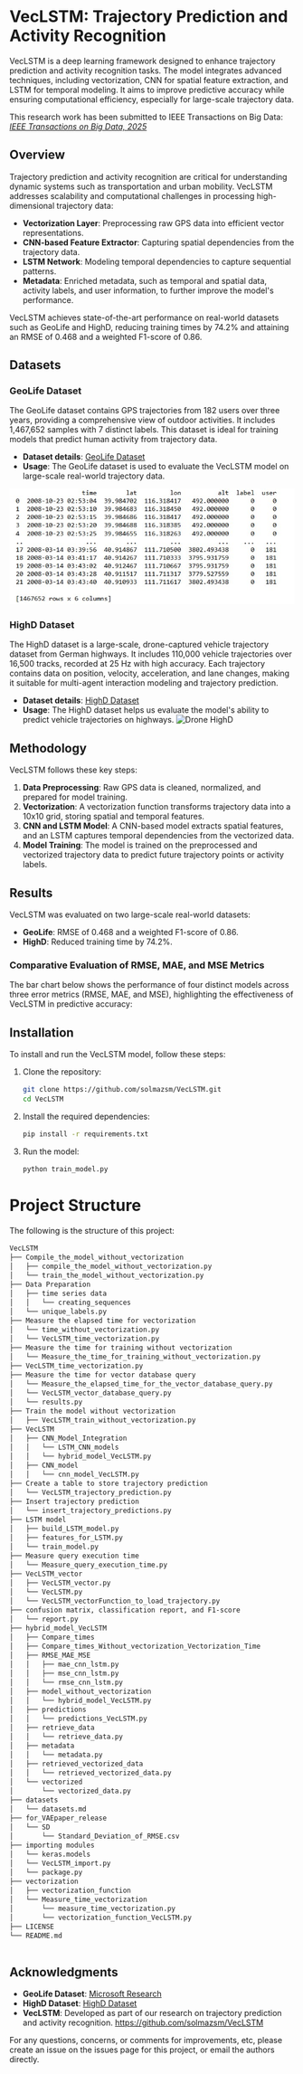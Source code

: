 # VecLSTM: Trajectory Prediction and Activity Recognition

VecLSTM is a deep learning framework designed to enhance trajectory prediction and activity recognition tasks. The model integrates advanced techniques, including vectorization, CNN for spatial feature extraction, and LSTM for temporal modeling. It aims to improve predictive accuracy while ensuring computational efficiency, especially for large-scale trajectory data.

This research work has been submitted to IEEE Transactions on Big Data: <a href="https://www.computer.org/digital-library/journals/bd/cfp-ieee-transactions-on-big-data" target="_blank"><em>IEEE Transactions on Big Data, 2025</em></a>

## Overview

Trajectory prediction and activity recognition are critical for understanding dynamic systems such as transportation and urban mobility. VecLSTM addresses scalability and computational challenges in processing high-dimensional trajectory data:

- **Vectorization Layer**: Preprocessing raw GPS data into efficient vector representations.
- **CNN-based Feature Extractor**: Capturing spatial dependencies from the trajectory data.
- **LSTM Network**: Modeling temporal dependencies to capture sequential patterns.
- **Metadata**: Enriched metadata, such as temporal and spatial data, activity labels, and user information, to further improve the model's performance.

VecLSTM achieves state-of-the-art performance on real-world datasets such as GeoLife and HighD, reducing training times by 74.2% and attaining an RMSE of 0.468 and a weighted F1-score of 0.86.

## Datasets

### GeoLife Dataset
The GeoLife dataset contains GPS trajectories from 182 users over three years, providing a comprehensive view of outdoor activities. It includes 1,467,652 samples with 7 distinct labels. This dataset is ideal for training models that predict human activity from trajectory data.

- **Dataset details**: [GeoLife Dataset](https://www.microsoft.com/en-us/research/project/geolife/)
- **Usage**: The GeoLife dataset is used to evaluate the VecLSTM model on large-scale real-world trajectory data.

![GeoLife Data](https://github.com/solmazsm/VecLSTM/blob/master/datasets/data/data-Geolife.jpg?raw=true)


### HighD Dataset
The HighD dataset is a large-scale, drone-captured vehicle trajectory dataset from German highways. It includes 110,000 vehicle trajectories over 16,500 tracks, recorded at 25 Hz with high accuracy. Each trajectory contains data on position, velocity, acceleration, and lane changes, making it suitable for multi-agent interaction modeling and trajectory prediction.

- **Dataset details**: [HighD Dataset](https://www.highd-dataset.com/)
- **Usage**: The HighD dataset helps us evaluate the model's ability to predict vehicle trajectories on highways.
![Drone HighD](https://levelxdata.com/wp-content/uploads/2023/09/droneHighD-450x300.png) 
## Methodology

VecLSTM follows these key steps:

1. **Data Preprocessing**: Raw GPS data is cleaned, normalized, and prepared for model training.
2. **Vectorization**: A vectorization function transforms trajectory data into a 10x10 grid, storing spatial and temporal features.
3. **CNN and LSTM Model**: A CNN-based model extracts spatial features, and an LSTM captures temporal dependencies from the vectorized data.
4. **Model Training**: The model is trained on the preprocessed and vectorized trajectory data to predict future trajectory points or activity labels.

## Results

VecLSTM was evaluated on two large-scale real-world datasets:

- **GeoLife**: RMSE of 0.468 and a weighted F1-score of 0.86.
- **HighD**: Reduced training time by 74.2%.

### Comparative Evaluation of RMSE, MAE, and MSE Metrics

The bar chart below shows the performance of four distinct models across three error metrics (RMSE, MAE, and MSE), highlighting the effectiveness of VecLSTM in predictive accuracy:



## Installation

To install and run the VecLSTM model, follow these steps:

1. Clone the repository:
    ```bash
    git clone https://github.com/solmazsm/VecLSTM.git
    cd VecLSTM
    ```

2. Install the required dependencies:
    ```bash
    pip install -r requirements.txt
    ```

3. Run the model:
    ```bash
    python train_model.py
    ```
# Project Structure

The following is the structure of this project:

```plaintext
VecLSTM
├── Compile_the_model_without_vectorization
│   ├── compile_the_model_without_vectorization.py
│   └── train_the_model_without_vectorization.py
├── Data Preparation
│   ├── time series data
│   │   └── creating_sequences
│   └── unique_labels.py
├── Measure the elapsed time for vectorization
│   └── time_without_vectorization.py
│   └── VecLSTM_time_vectorization.py
├── Measure the time for training without vectorization
│   └── Measure_the_time_for_training_without_vectorization.py
├── VecLSTM_time_vectorization.py
├── Measure the time for vector database query
│   └── Measure_the_elapsed_time_for_the_vector_database_query.py
│   └── VecLSTM_vector_database_query.py
│   └── results.py
├── Train the model without vectorization
│   ├── VecLSTM_train_without_vectorization.py
├── VecLSTM
│   ├── CNN_Model_Integration
│   │   └── LSTM_CNN_models
│   │   └── hybrid_model_VecLSTM.py
│   ├── CNN_model
│   │   └── cnn_model_VecLSTM.py
├── Create a table to store trajectory prediction
│   └── VecLSTM_trajectory_prediction.py
├── Insert trajectory prediction
│   └── insert_trajectory_predictions.py
├── LSTM model
│   ├── build_LSTM_model.py
│   ├── features_for_LSTM.py
│   └── train_model.py
├── Measure query execution time
│   └── Measure_query_execution_time.py
├── VecLSTM_vector
│   ├── VecLSTM_vector.py
│   └── VecLSTM.py
│   └── VecLSTM_vectorFunction_to_load_trajectory.py
├── confusion matrix, classification report, and F1-score
│   └── report.py
├── hybrid_model_VecLSTM
│   ├── Compare_times
│   ├── Compare_times_Without_vectorization_Vectorization_Time
│   ├── RMSE_MAE_MSE
│   │   ├── mae_cnn_lstm.py
│   │   ├── mse_cnn_lstm.py
│   │   └── rmse_cnn_lstm.py
│   ├── model_without_vectorization
│   │   └── hybrid_model_VecLSTM.py
│   ├── predictions
│   │   └── predictions_VecLSTM.py
│   ├── retrieve_data
│   │   └── retrieve_data.py
│   ├── metadata
│   │   └── metadata.py
│   ├── retrieved_vectorized_data
│   │   └── retrieved_vectorized_data.py
│   └── vectorized
│       └── vectorized_data.py
├── datasets
│   └── datasets.md
├── for_VAEpaper_release
│   └── SD
│       └── Standard_Deviation_of_RMSE.csv
├── importing modules
│   └── keras.models
│   └── VecLSTM_import.py
│   └── package.py
├── vectorization
│   ├── vectorization_function
│   └── Measure_time_vectorization
│       └── measure_time_vectorization.py
│       └── vectorization_function_VecLSTM.py
├── LICENSE
└── README.md


```


## Acknowledgments

- **GeoLife Dataset**: [Microsoft Research](https://www.microsoft.com/en-us/research/project/geolife/)
- **HighD Dataset**: [HighD Dataset](https://www.highd-dataset.com/)
- **VecLSTM**: Developed as part of our research on trajectory prediction and activity recognition. https://github.com/solmazsm/VecLSTM
  

For any questions, concerns, or comments for improvements, etc, please create an issue on the issues page for this project, or email the authors directly.

